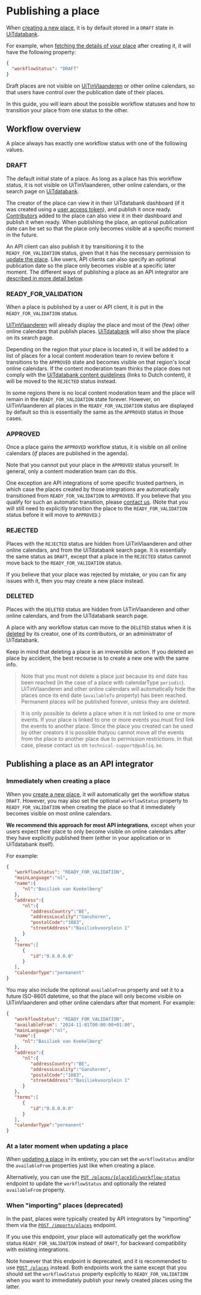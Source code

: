 # Publishing a place

When [creating a new place](./create.md), it is by default stored in a `DRAFT` state in [UiTdatabank](https://www.uitdatabank.be). 

For example, when [fetching the details of your place](/reference/entry.json/paths/~1places~1{placeId}/get) after creating it, it will have the following property:

```json
{
  "workflowStatus": "DRAFT"
}
```

Draft places are not visible on [UiTinVlaanderen](https://www.uitinvlaanderen.be) or other online calendars, so that users have control over the publication date of their places.

In this guide, you will learn about the possible workflow statuses and how to transition your place from one status to the other.

## Workflow overview

A place always has exactly one workflow status with one of the following values.

### DRAFT

The default initial state of a place. As long as a place has this workflow status, it is not visible on UiTinVlaanderen, other online calendars, or the search page on [UiTdatabank](https://www.uitdatabank.be).

The creator of the place can view it in their UiTdatabank dashboard (if it was created using a [user access token](https://docs.publiq.be/docs/authentication/methods/user-access-token)), and publish it once ready. [Contributors](../shared/contributors.md) added to the place can also view it in their dashboard and publish it when ready. When publishing the place, an optional publication date can be set so that the place only becomes visible at a specific moment in the future.

An API client can also publish it by transitioning it to the `READY_FOR_VALIDATION` status, given that it has the necessary permission to [update the place](./update.md). Like users, API clients can also specify an optional publication date so the place only becomes visible at a specific later moment. The different ways of publishing a place as an API integrator are [described in more detail below](#publishing-a-place-as-an-api-integrator).

### READY_FOR_VALIDATION

When a place is published by a user or API client, it is put in the `READY_FOR_VALIDATION` status.

[UiTinVlaanderen](https://www.uitinvlaanderen.be) will already display the place and most of the (few) other online calendars that publish places.
[UiTdatabank](https://www.uitdatabank.be) will also show the place on its search page.

Depending on the region that your place is located in, it will be added to a list of places for a local content moderation team to review before it transitions to the `APPROVED` state and becomes visible on that region's local online calendars. If the content moderation team thinks the place does not comply with the [UiTdatabank content guidelines](https://helpdesk.publiq.be/hc/nl/articles/360008702459-Welke-activiteiten-mag-ik-invoeren-in-UiTdatabank-) (links to Dutch content), it will be moved to the `REJECTED` status instead.

In some regions there is no local content moderation team and the place will remain in the `READY_FOR_VALIDATION` state forever. However, on UiTinVlaanderen all places in the `READY_FOR_VALIDATION` status are displayed by default so this is essentially the same as the `APPROVED` status in those cases.

### APPROVED

Once a place gains the `APPROVED` workflow status, it is visible on all online calendars (_if_ places are published in the agenda).

Note that you cannot put your place in the `APPROVED` status yourself. In general, only a content moderation team can do this.

One exception are API integrations of some specific trusted partners, in which case the places created by those integrations are automatically transitioned from `READY_FOR_VALIDATION` to `APPROVED`. If you believe that you qualify for such an automatic transition, please [contact us](https://docs.publiq.be/#contact-us). (Note that you will still need to explicitly transition the place to the `READY_FOR_VALIDATION` status before it will move to `APPROVED`.)

### REJECTED

Places with the `REJECTED` status are hidden from UiTinVlaanderen and other online calendars, and from the UiTdatabank search page. It is essentially the same status as `DRAFT`, except that a place in the `REJECTED` status cannot move back to the `READY_FOR_VALIDATION` status.

If you believe that your place was rejected by mistake, or you can fix any issues with it, then you may create a new place instead.

### DELETED

Places with the `DELETED` status are hidden from UiTinVlaanderen and other online calendars, and from the UiTdatabank search page.

A place with any workflow status can move to the `DELETED` status when it is [deleted](./delete.md) by its creator, one of its contributors, or an administrator of UiTdatabank.

Keep in mind that deleting a place is an irreversible action. If you deleted an place by accident, the best recourse is to create a new one with the same info.

> Note that you must not delete a place just because its end date has been reached (in the case of a place with calendarType `periodic`). UiTinVlaanderen and other online calendars will automatically hide the places once its end date (`availableTo` property) has been reached. Permanent places will be published forever, unless they are deleted.

<!-- theme: warning -->
> It is only possible to delete a place when it is not linked to one or more events. If your place is linked to one or more events you must first link the events to another place. Since the place you created can be used by other creators it is possible thatyou cannot move all the events from the place to another place due to permission restrictions. In that case, please contact us on `technical-support@publiq.be`.

## Publishing a place as an API integrator

### Immediately when creating a place

When you [create a new place](./create.md), it will automatically get the workflow status `DRAFT`. However, you may also set the optional `workflowStatus` property to `READY_FOR_VALIDATION` when creating the place so that it immediately becomes visible on most online calendars.

**We recommend this approach for most API integrations**, except when your users expect their place to only become visible on online calendars after they have explicitly published them (either in your application or in UiTdatabank itself).

For example:
```json
{
   "workflowStatus": "READY_FOR_VALIDATION",
   "mainLanguage":"nl",
   "name":{
      "nl":"Basiliek van Koekelberg"
   },
   "address":{
      "nl":{
         "addressCountry":"BE",
         "addressLocality":"Ganshoren",
         "postalCode":"1083",
         "streetAddress":"Basiliekvoorplein 1"
      }
   },
   "terms":[
      {
         "id":"0.8.0.0.0"
      }
   ],
   "calendarType":"permanent"
}
```

You may also include the optional `availableFrom` property and set it to a future ISO-8601 datetime, so that the place will only become visible on UiTinVlaanderen and other online calendars after that moment. For example:

```json
{
   "workflowStatus": "READY_FOR_VALIDATION",
   "availableFrom": "2024-11-01T00:00:00+01:00",
   "mainLanguage":"nl",
   "name":{
      "nl":"Basiliek van Koekelberg"
   },
   "address":{
      "nl":{
         "addressCountry":"BE",
         "addressLocality":"Ganshoren",
         "postalCode":"1083",
         "streetAddress":"Basiliekvoorplein 1"
      }
   },
   "terms":[
      {
         "id":"0.8.0.0.0"
      }
   ],
   "calendarType":"permanent"
}
```

### At a later moment when updating a place

When [updating a place](./update.md) in its entirety, you can set the `workflowStatus` and/or the `availableFrom` properties just like when creating a place.

Alternatively, you can use the [`PUT /places/{placeId}/workflow-status`](/reference/entry.json/paths/~1places~1{placeId}~1workflow-status/put) endpoint to update the `workflowStatus` and optionally the related `availableFrom` property.

### When "importing" places (deprecated)

In the past, places were typically created by API integrators by "importing" them via the [`POST /imports/places`](/reference/entry.json/paths/~1imports~1places/post) endpoint.

If you use this endpoint, your place will automatically get the workflow status `READY_FOR_VALIDATION` instead of `DRAFT`, for backward compatibility with existing integrations.

Note however that this endpoint is deprecated, and it is recommended to use [`POST /places`](/reference/entry.json/paths/~1places/post) instead. Both endpoints work the same except that you should set the `workflowStatus` property explicitly to `READY_FOR_VALIDATION` when you want to immediately publish your newly created places using the latter.
